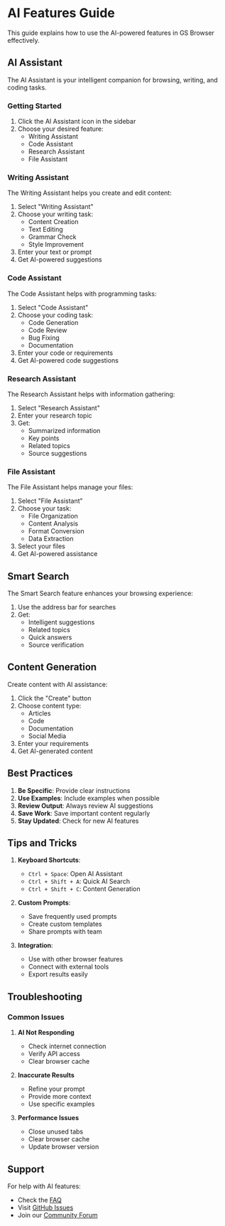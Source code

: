 # AI Features Guide

This guide explains how to use the AI-powered features in GS Browser effectively.

## AI Assistant

The AI Assistant is your intelligent companion for browsing, writing, and coding tasks.

### Getting Started

1. Click the AI Assistant icon in the sidebar
2. Choose your desired feature:
   - Writing Assistant
   - Code Assistant
   - Research Assistant
   - File Assistant

### Writing Assistant

The Writing Assistant helps you create and edit content:

1. Select "Writing Assistant"
2. Choose your writing task:
   - Content Creation
   - Text Editing
   - Grammar Check
   - Style Improvement
3. Enter your text or prompt
4. Get AI-powered suggestions

### Code Assistant

The Code Assistant helps with programming tasks:

1. Select "Code Assistant"
2. Choose your coding task:
   - Code Generation
   - Code Review
   - Bug Fixing
   - Documentation
3. Enter your code or requirements
4. Get AI-powered code suggestions

### Research Assistant

The Research Assistant helps with information gathering:

1. Select "Research Assistant"
2. Enter your research topic
3. Get:
   - Summarized information
   - Key points
   - Related topics
   - Source suggestions

### File Assistant

The File Assistant helps manage your files:

1. Select "File Assistant"
2. Choose your task:
   - File Organization
   - Content Analysis
   - Format Conversion
   - Data Extraction
3. Select your files
4. Get AI-powered assistance

## Smart Search

The Smart Search feature enhances your browsing experience:

1. Use the address bar for searches
2. Get:
   - Intelligent suggestions
   - Related topics
   - Quick answers
   - Source verification

## Content Generation

Create content with AI assistance:

1. Click the "Create" button
2. Choose content type:
   - Articles
   - Code
   - Documentation
   - Social Media
3. Enter your requirements
4. Get AI-generated content

## Best Practices

1. **Be Specific**: Provide clear instructions
2. **Use Examples**: Include examples when possible
3. **Review Output**: Always review AI suggestions
4. **Save Work**: Save important content regularly
5. **Stay Updated**: Check for new AI features

## Tips and Tricks

1. **Keyboard Shortcuts**:
   - `Ctrl + Space`: Open AI Assistant
   - `Ctrl + Shift + A`: Quick AI Search
   - `Ctrl + Shift + C`: Content Generation

2. **Custom Prompts**:
   - Save frequently used prompts
   - Create custom templates
   - Share prompts with team

3. **Integration**:
   - Use with other browser features
   - Connect with external tools
   - Export results easily

## Troubleshooting

### Common Issues

1. **AI Not Responding**
   - Check internet connection
   - Verify API access
   - Clear browser cache

2. **Inaccurate Results**
   - Refine your prompt
   - Provide more context
   - Use specific examples

3. **Performance Issues**
   - Close unused tabs
   - Clear browser cache
   - Update browser version

## Support

For help with AI features:

- Check the [FAQ](../docs/README.md#faq)
- Visit [GitHub Issues](https://github.com/Gauravsharma110044/GS-BROWSER/issues)
- Join our [Community Forum](https://github.com/Gauravsharma110044/GS-BROWSER/discussions) 